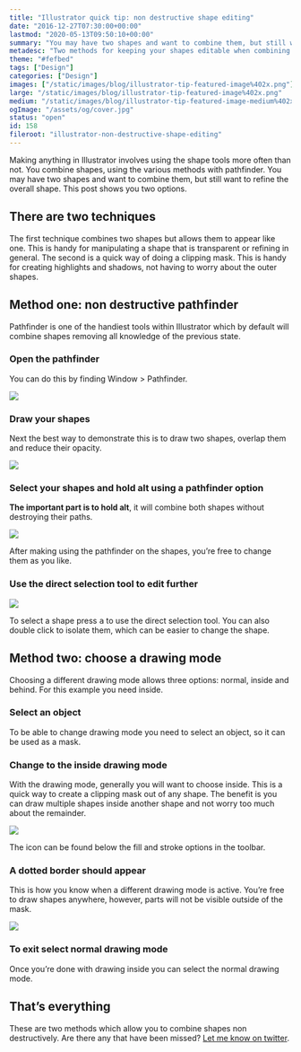 ```yaml
---
title: "Illustrator quick tip: non destructive shape editing"
date: "2016-12-27T07:30:00+00:00"
lastmod: "2020-05-13T09:50:10+00:00"
summary: "You may have two shapes and want to combine them, but still want to refine the overall shape or save it for later. This post shows you two options."
metadesc: "Two methods for keeping your shapes editable when combining them. One method uses pathfinder the other uses drawing modes."
theme: "#fefbed"
tags: ["Design"]
categories: ["Design"]
images: ["/static/images/blog/illustrator-tip-featured-image%402x.png"]
large: "/static/images/blog/illustrator-tip-featured-image%402x.png"
medium: "/static/images/blog/illustrator-tip-featured-image-medium%402x.png"
ogImage: "/assets/og/cover.jpg"
status: "open"
id: 158
fileroot: "illustrator-non-destructive-shape-editing"
---
```


Making anything in Illustrator involves using the shape tools more often than not. You combine shapes, using the various methods with pathfinder. You may have two shapes and want to combine them, but still want to refine the overall shape. This post shows you two options.

## There are two techniques
The first technique combines two shapes but allows them to appear like one. This is handy for manipulating a shape that is transparent or refining in general. The second is a quick way of doing a clipping mask. This is handy for creating highlights and shadows, not having to worry about the outer shapes.

## Method one: non destructive pathfinder
Pathfinder is one of the handiest tools within Illustrator which by default will combine shapes removing all knowledge of the previous state. 

### Open the pathfinder
You can do this by finding Window > Pathfinder.

<Image src="/static/images/blog/non-destructive-pathfinder@2x.png" width={738} height={492} />

### Draw your shapes
Next the best way to demonstrate this is to draw two shapes, overlap them and reduce their opacity.

<Image src="/static/images/blog/non-destructive-opacity-shapes@2x.png" width={738} height={492} />

### Select your shapes and hold alt using a pathfinder option
**The important part is to hold alt**, it will combine both shapes without destroying their paths.

<Image src="/static/images/blog/non-destructive-combined-shapes@2x.png" width={738} height={492} />

After making using the pathfinder on the shapes, you’re free to change them as you like. 

### Use the direct selection tool to edit further
<Image src="/static/images/blog/non-destructive-move-shapes.gif" />

To select a shape press <kbd>a</kbd> to use the direct selection tool. You can also double click to isolate them, which can be easier to change the shape.

## Method two: choose a drawing mode
Choosing a different drawing mode allows three options: normal, inside and behind. For this example you need inside.

### Select an object
To be able to change drawing mode you need to select an object, so it can be used as a mask.

### Change to the inside drawing mode
With the drawing mode, generally you will want to choose inside. This is a quick way to create a clipping mask out of any shape. The benefit is you can draw multiple shapes inside another shape and not worry too much about the remainder.

<Image src="/static/images/blog/non-destructive-toolbar@2x.png" width={738} height={492} />

The icon can be found below the fill and stroke options in the toolbar.

### A dotted border should appear
This is how you know when a different drawing mode is active. You’re free to draw shapes anywhere, however, parts will not be visible outside of the mask. 

<Image src="/static/images/blog/non-destructive-drawing-inside@2x.png" width={738} height={492} />

### To exit select normal drawing mode
Once you’re done with drawing inside you can select the normal drawing mode.

## That’s everything
These are two methods which allow you to combine shapes non destructively. Are there any that have been missed? [Let me know on twitter](https://twitter.com/irsteve).